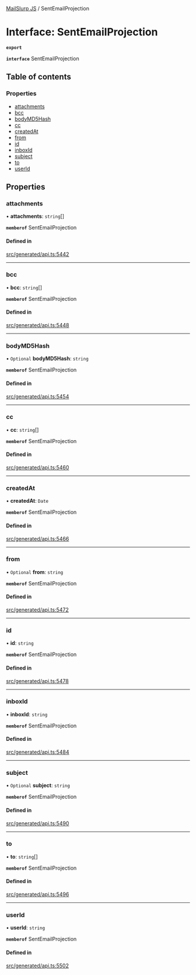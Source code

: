 [MailSlurp JS](../README.md) / SentEmailProjection

# Interface: SentEmailProjection

**`export`**

**`interface`** SentEmailProjection

## Table of contents

### Properties

- [attachments](SentEmailProjection.md#attachments)
- [bcc](SentEmailProjection.md#bcc)
- [bodyMD5Hash](SentEmailProjection.md#bodymd5hash)
- [cc](SentEmailProjection.md#cc)
- [createdAt](SentEmailProjection.md#createdat)
- [from](SentEmailProjection.md#from)
- [id](SentEmailProjection.md#id)
- [inboxId](SentEmailProjection.md#inboxid)
- [subject](SentEmailProjection.md#subject)
- [to](SentEmailProjection.md#to)
- [userId](SentEmailProjection.md#userid)

## Properties

### attachments

• **attachments**: `string`[]

**`memberof`** SentEmailProjection

#### Defined in

[src/generated/api.ts:5442](https://github.com/mailslurp/mailslurp-client/blob/004c609/src/generated/api.ts#L5442)

___

### bcc

• **bcc**: `string`[]

**`memberof`** SentEmailProjection

#### Defined in

[src/generated/api.ts:5448](https://github.com/mailslurp/mailslurp-client/blob/004c609/src/generated/api.ts#L5448)

___

### bodyMD5Hash

• `Optional` **bodyMD5Hash**: `string`

**`memberof`** SentEmailProjection

#### Defined in

[src/generated/api.ts:5454](https://github.com/mailslurp/mailslurp-client/blob/004c609/src/generated/api.ts#L5454)

___

### cc

• **cc**: `string`[]

**`memberof`** SentEmailProjection

#### Defined in

[src/generated/api.ts:5460](https://github.com/mailslurp/mailslurp-client/blob/004c609/src/generated/api.ts#L5460)

___

### createdAt

• **createdAt**: `Date`

**`memberof`** SentEmailProjection

#### Defined in

[src/generated/api.ts:5466](https://github.com/mailslurp/mailslurp-client/blob/004c609/src/generated/api.ts#L5466)

___

### from

• `Optional` **from**: `string`

**`memberof`** SentEmailProjection

#### Defined in

[src/generated/api.ts:5472](https://github.com/mailslurp/mailslurp-client/blob/004c609/src/generated/api.ts#L5472)

___

### id

• **id**: `string`

**`memberof`** SentEmailProjection

#### Defined in

[src/generated/api.ts:5478](https://github.com/mailslurp/mailslurp-client/blob/004c609/src/generated/api.ts#L5478)

___

### inboxId

• **inboxId**: `string`

**`memberof`** SentEmailProjection

#### Defined in

[src/generated/api.ts:5484](https://github.com/mailslurp/mailslurp-client/blob/004c609/src/generated/api.ts#L5484)

___

### subject

• `Optional` **subject**: `string`

**`memberof`** SentEmailProjection

#### Defined in

[src/generated/api.ts:5490](https://github.com/mailslurp/mailslurp-client/blob/004c609/src/generated/api.ts#L5490)

___

### to

• **to**: `string`[]

**`memberof`** SentEmailProjection

#### Defined in

[src/generated/api.ts:5496](https://github.com/mailslurp/mailslurp-client/blob/004c609/src/generated/api.ts#L5496)

___

### userId

• **userId**: `string`

**`memberof`** SentEmailProjection

#### Defined in

[src/generated/api.ts:5502](https://github.com/mailslurp/mailslurp-client/blob/004c609/src/generated/api.ts#L5502)

